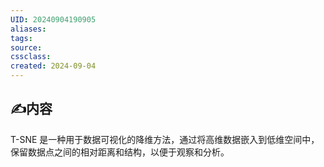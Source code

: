 ```yaml
---
UID: 20240904190905 
aliases: 
tags: 
source: 
cssclass: 
created: 2024-09-04
---
```


## ✍内容

T-SNE 是一种用于数据可视化的降维方法，通过将高维数据嵌入到低维空间中，保留数据点之间的相对距离和结构，以便于观察和分析。
